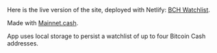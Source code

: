 Here is the live version of the site, deployed with Netlify: [BCH Watchlist](https://bch-watchlist.netlify.app/).

Made with [Mainnet.cash](https://mainnet.cash/).

App uses local storage to persist a watchlist of up to four Bitcoin Cash addresses.